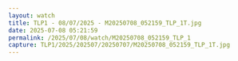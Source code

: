 ```yaml
---
layout: watch
title: TLP1 - 08/07/2025 - M20250708_052159_TLP_1T.jpg
date: 2025-07-08 05:21:59
permalink: /2025/07/08/watch/M20250708_052159_TLP_1
capture: TLP1/2025/202507/20250707/M20250708_052159_TLP_1T.jpg
---
```

